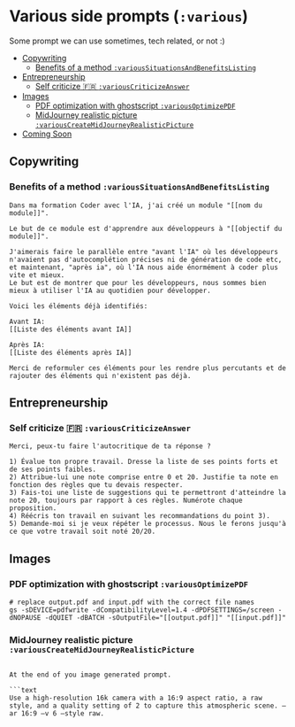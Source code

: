 # Various side prompts (`:various`)

Some prompt we can use sometimes, tech related, or not :)

- [Copywriting](#copywriting)
  - [Benefits of a method `:variousSituationsAndBenefitsListing`](#benefits-of-a-method-varioussituationsandbenefitslisting)
- [Entrepreneurship](#entrepreneurship)
  - [Self criticize 🇫🇷 `:variousCriticizeAnswer`](#self-criticize--variouscriticizeanswer)
- [Images](#images)
  - [PDF optimization with ghostscript `:variousOptimizePDF`](#pdf-optimization-with-ghostscript-variousoptimizepdf)
  - [MidJourney realistic picture `:variousCreateMidJourneyRealisticPicture`](#midjourney-realistic-picture-variouscreatemidjourneyrealisticpicture)
- [Coming Soon](#coming-soon)

## Copywriting

### Benefits of a method `:variousSituationsAndBenefitsListing`

```text
Dans ma formation Coder avec l'IA, j'ai créé un module "[[nom du module]]".

Le but de ce module est d'apprendre aux développeurs à "[[objectif du module]]".

J'aimerais faire le parallèle entre "avant l'IA" où les développeurs n'avaient pas d'autocomplétion précises ni de génération de code etc, et maintenant, "après ia", où l'IA nous aide énormément à coder plus vite et mieux.
Le but est de montrer que pour les développeurs, nous sommes bien mieux à utiliser l'IA au quotidien pour développer.

Voici les éléments déjà identifiés:

Avant IA:
[[Liste des éléments avant IA]]

Après IA:
[[Liste des éléments après IA]]

Merci de reformuler ces éléments pour les rendre plus percutants et de rajouter des éléments qui n'existent pas déjà.
```

## Entrepreneurship

### Self criticize 🇫🇷 `:variousCriticizeAnswer`

```text
Merci, peux-tu faire l'autocritique de ta réponse ?

1) Évalue ton propre travail. Dresse la liste de ses points forts et de ses points faibles.
2) Attribue-lui une note comprise entre 0 et 20. Justifie ta note en fonction des règles que tu devais respecter.
3) Fais-toi une liste de suggestions qui te permettront d'atteindre la note 20, toujours par rapport à ces règles. Numérote chaque proposition.
4) Réécris ton travail en suivant les recommandations du point 3).
5) Demande-moi si je veux répéter le processus. Nous le ferons jusqu'à ce que votre travail soit noté 20/20.
```

## Images

### PDF optimization with ghostscript `:variousOptimizePDF`

```text
# replace output.pdf and input.pdf with the correct file names
gs -sDEVICE=pdfwrite -dCompatibilityLevel=1.4 -dPDFSETTINGS=/screen -dNOPAUSE -dQUIET -dBATCH -sOutputFile="[[output.pdf]]" "[[input.pdf]]"
```

### MidJourney realistic picture `:variousCreateMidJourneyRealisticPicture`

```text

At the end of you image generated prompt.

```text
Use a high-resolution 16k camera with a 16:9 aspect ratio, a raw style, and a quality setting of 2 to capture this atmospheric scene. –ar 16:9 –v 6 –style raw.
```